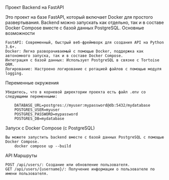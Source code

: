 Проект Backend на FastAPI

Это проект на базе FastAPI, который включает Docker для простого развертывания. Backend можно запускать как отдельно, так и в составе Docker Compose вместе с базой данных PostgreSQL.
Основные возможности

    FastAPI: Современный, быстрый веб-фреймворк для создания API на Python 3.6+.
    Docker: Легко разворачиваемый с помощью Docker, поддержка как автономного запуска, так и в составе Docker Compose.
    Интеграция с базой данных: Использует PostgreSQL в связке с Tortoise ORM.
    Логирование: Настроено логирование с ротацией файлов с помощью модуля logging.

Переменные окружения

    Убедитесь, что в корневой директории проекта есть файл .env со следующими переменными:
    
        DATABASE_URL=postgres://myuser:mypassword@db:5432/mydatabase
        POSTGRES_USER=myuser
        POSTGRES_PASSWORD=mypassword
        POSTGRES_DB=mydatabase

Запуск с Docker Compose (с PostgreSQL)

    Вы можете запустить backend вместе с базой данных PostgreSQL с помощью Docker Compose.
        docker compose up --build

API Маршруты

    POST /api/users/: Создание или обновление пользователя.
    GET /api/users/{username}/: Получение информации о пользователе по имени пользователя.
